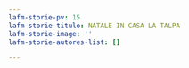 ```yaml
---
lafm-storie-pv: 15
lafm-storie-titulo: NATALE IN CASA LA TALPA
lafm-storie-image: ''
lafm-storie-autores-list: []

---
```

